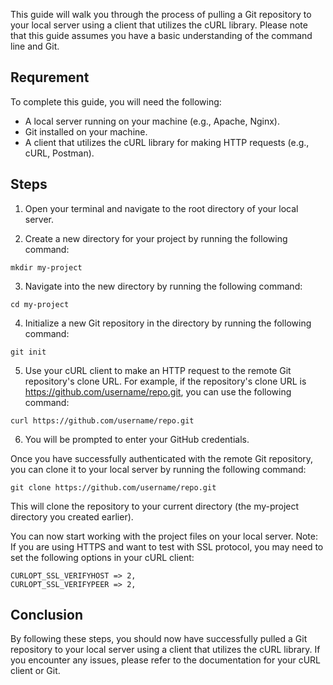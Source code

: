 This guide will walk you through the process of pulling a Git repository to your local server using a client that utilizes the cURL library. Please note that this guide assumes you have a basic understanding of the command line and Git.

## Requrement 
To complete this guide, you will need the following:

+ A local server running on your machine (e.g., Apache, Nginx).
+ Git installed on your machine.
+ A client that utilizes the cURL library for making HTTP requests (e.g., cURL, Postman).

## Steps
1. Open your terminal and navigate to the root directory of your local server.

2. Create a new directory for your project by running the following command:
```
mkdir my-project
```

3. Navigate into the new directory by running the following command:
```
cd my-project
```
4. Initialize a new Git repository in the directory by running the following command:

```
git init
```

5. Use your cURL client to make an HTTP request to the remote Git repository's clone URL. For example, if the repository's clone URL is https://github.com/username/repo.git, you can use the following command:
```
curl https://github.com/username/repo.git
```

6. You will be prompted to enter your GitHub credentials.

Once you have successfully authenticated with the remote Git repository, you can clone it to your local server by running the following command:

```
git clone https://github.com/username/repo.git 
```

This will clone the repository to your current directory (the my-project directory you created earlier).

You can now start working with the project files on your local server.
Note: If you are using HTTPS and want to test with SSL protocol, you may need to set the following options in your cURL client:

```
CURLOPT_SSL_VERIFYHOST => 2,
CURLOPT_SSL_VERIFYPEER => 2,
```

## Conclusion
By following these steps, you should now have successfully pulled a Git repository to your local server using a client that utilizes the cURL library. If you encounter any issues, please refer to the documentation for your cURL client or Git.
